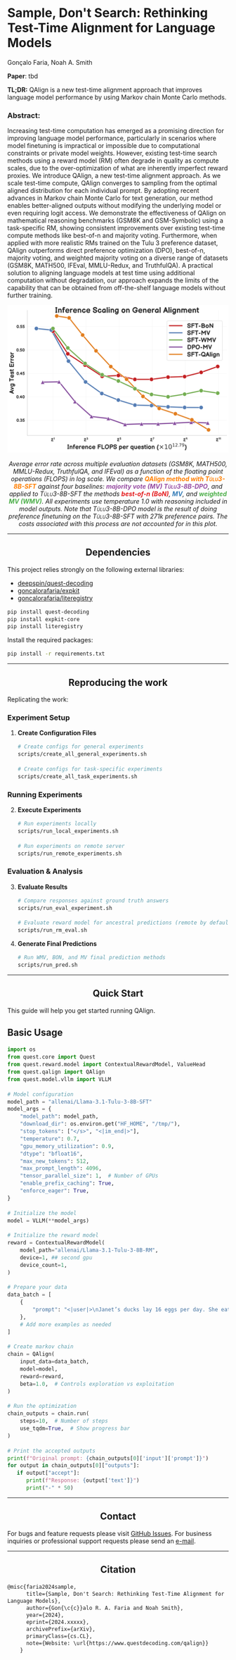 # Sample, Don't Search: Rethinking Test-Time Alignment for Language Models

Gonçalo Faria, Noah A. Smith

**Paper**: tbd

**TL;DR:** QAlign is a new test-time alignment approach that improves language model performance by using Markov chain Monte Carlo methods.

### Abstract:
Increasing test-time computation has emerged as a promising direction for improving language model performance, particularly in scenarios where model finetuning is impractical or impossible due to computational constraints or private model weights. However, existing test-time search methods using a reward model (RM) often degrade in quality as compute scales, due to the over-optimization of what are inherently imperfect reward proxies. We introduce QAlign, a new test-time alignment approach. As we scale test-time compute, QAlign converges to sampling from the optimal aligned distribution for each individual prompt. By adopting recent advances in Markov chain Monte Carlo for text generation, our method enables better-aligned outputs without modifying the underlying model or even requiring logit access. We demonstrate the effectiveness of QAlign on mathematical reasoning benchmarks (GSM8K and GSM-Symbolic) using a task-specific RM, showing consistent improvements over existing test-time compute methods like best-of-n and majority voting. Furthermore, when applied with more realistic RMs trained on the Tulu 3 preference dataset, QAlign outperforms direct preference optimization (DPO), best-of-n, majority voting, and weighted majority voting on a diverse range of datasets (GSM8K, MATH500, IFEval, MMLU-Redux, and TruthfulQA). A practical solution to aligning language models at test time using additional computation without degradation, our approach expands the limits of the capability that can be obtained from off-the-shelf language models without further training.
<!-- toc -->


![General Alignment Experiments](assets/general_fig.png)
<p align="center"><em>Average error rate across multiple evaluation datasets (GSM8K, MATH500, MMLU-Redux, TruthfulQA, and IFEval) as a function of the floating point operations (FLOPS) in log scale.
      We compare <strong style="color: #ff7f00;">QAlign method with <span style="font-variant: small-caps;">Tülu3-8B-SFT</span></strong> against four baselines: <strong style="color: #984ea3;"> majority vote (MV) <span style="font-variant: small-caps;">Tülu3-8B-DPO</span></strong>, and applied to <span style="font-variant: small-caps;">Tülu3-8B-SFT</span> the methods <strong style="color: #e41a1c;"> best-of-<i>n</i> (BoN)</strong>, <strong style="color: #377eb8;"> MV</strong>, and <strong style="color: #4daf4a;"> weighted MV (WMV)</strong>. All experiments use temperature 1.0 with reasoning included in model outputs. Note that <span style="font-variant: small-caps;">Tülu3-8B-DPO</span> model is the result of doing preference finetuning on the <span style="font-variant: small-caps;">Tülu3-8B-SFT</span> with 271k preference pairs. The costs associated with this process are not accounted for in this plot.</em></p>


-----
## <div align="center">Dependencies</div>

This project relies strongly on the following external libraries:
- [deepspin/quest-decoding](https://github.com/deep-spin/quest-decoding)
- [goncalorafaria/expkit](https://github.com/goncalorafaria/expkit-core)
- [goncalorafaria/literegistry](https://github.com/goncalorafaria/literegistry)

```bash
pip install quest-decoding
pip install expkit-core
pip install literegistry 
```

Install the required packages:
```bash
pip install -r requirements.txt
```

-----
## <div align="center">Reproducing the work</div>

Replicating the work: 

### Experiment Setup
1. **Create Configuration Files**
   ```bash
   # Create configs for general experiments
   scripts/create_all_general_experiments.sh
   
   # Create configs for task-specific experiments
   scripts/create_all_task_experiments.sh
   ```

### Running Experiments
2. **Execute Experiments**
   ```bash
   # Run experiments locally
   scripts/run_local_experiments.sh
   
   # Run experiments on remote server
   scripts/run_remote_experiments.sh
   ```

### Evaluation & Analysis
3. **Evaluate Results**
   ```bash
   # Compare responses against ground truth answers
   scripts/run_eval_experiment.sh
   
   # Evaluate reward model for ancestral predictions (remote by default)
   scripts/run_rm_eval.sh
   ```

4. **Generate Final Predictions**
   ```bash
   # Run WMV, BON, and MV final prediction methods
   scripts/run_pred.sh
   ```


-----

## <div align="center">Quick Start</div>

This guide will help you get started running QAlign.

## Basic Usage

```python
import os
from quest.core import Quest
from quest.reward.model import ContextualRewardModel, ValueHead
from quest.qalign import QAlign
from quest.model.vllm import VLLM

# Model configuration
model_path = "allenai/Llama-3.1-Tulu-3-8B-SFT"
model_args = {
    "model_path": model_path,
    "download_dir": os.environ.get("HF_HOME", "/tmp/"),
    "stop_tokens": ["</s>", "<|im_end|>"],
    "temperature": 0.7,
    "gpu_memory_utilization": 0.9,
    "dtype": "bfloat16",
    "max_new_tokens": 512,
    "max_prompt_length": 4096,
    "tensor_parallel_size": 1,  # Number of GPUs
    "enable_prefix_caching": True,
    "enforce_eager": True,
}

# Initialize the model
model = VLLM(**model_args)

# Initialize the reward model
reward = ContextualRewardModel(
    model_path="allenai/Llama-3.1-Tulu-3-8B-RM",
    device=1, ## second gpu
    device_count=1,
)

# Prepare your data
data_batch = [
    {
        "prompt": "<|user|>\nJanet’s ducks lay 16 eggs per day. She eats three for breakfast every morning and bakes muffins for her friends every day with four. She sells the remainder at the farmers' market daily for $2 per fresh duck egg. How much in dollars does she make every day at the farmers' market?\n<|assistant|>\n"
    },
    # Add more examples as needed
]

# Create markov chain
chain = QAlign(
    input_data=data_batch,
    model=model,
    reward=reward,
    beta=1.0,  # Controls exploration vs exploitation
)

# Run the optimization
chain_outputs = chain.run(
    steps=10,  # Number of steps
    use_tqdm=True,  # Show progress bar
)

# Print the accepted outputs
print(f"Original prompt: {chain_outputs[0]['input']['prompt']}")
for output in chain_outputs[0]["outputs"]:
   if output["accept"]: 
      print(f"Response: {output['text']}")
      print("-" * 50)

```

-----

## <div align="center">Contact</div>

For bugs and feature requests please visit [GitHub Issues](https://github.com/goncalorafaria/qalign/issues). For business inquiries or
professional support requests please send an [e-mail](mailto:goncalofaria.research@gmail.com).

-----

## <div align="center">Citation</div>

````
@misc{faria2024sample,
      title={Sample, Don't Search: Rethinking Test-Time Alignment for Language Models},
      author={Gon{\c{c}}alo R. A. Faria and Noah Smith},
      year={2024},
      eprint={2024.xxxxx},
      archivePrefix={arXiv},
      primaryClass={cs.CL},
      note={Website: \url{https://www.questdecoding.com/qalign}}
    }
````

